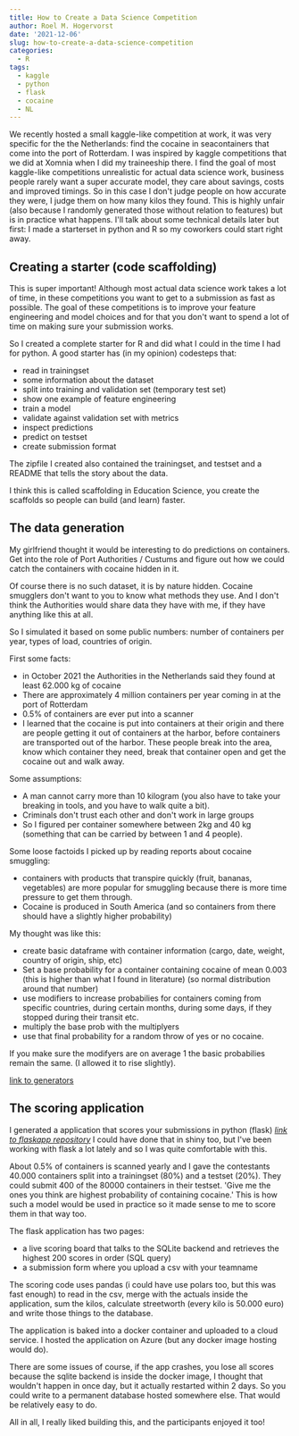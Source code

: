 ```yaml
---
title: How to Create a Data Science Competition
author: Roel M. Hogervorst
date: '2021-12-06'
slug: how-to-create-a-data-science-competition
categories:
  - R
tags:
  - kaggle
  - python
  - flask
  - cocaine
  - NL
---
```


We recently hosted a small kaggle-like competition at work,
it was very specific for the the Netherlands: find the cocaine in seacontainers
that come into the port of Rotterdam. 
I was inspired by kaggle competitions that we did at Xomnia when I did my traineeship there. 
I find the goal of most kaggle-like competitions unrealistic for actual data science work, business people rarely want a super accurate model, they care about savings, costs and improved timings.
So in this case I don't judge people on how accurate they were, I judge them on how many kilos they found. This is highly unfair (also because I randomly generated those without relation to features) but is in practice what happens.
I'll talk about some technical details 
later but first: I made a starterset in python and R so my coworkers could 
start right away. 


## Creating a starter (code scaffolding)
This is super important! Although most actual data science 
work takes a lot of time, in these competitions you want to get to a submission
as fast as possible. The goal of these competitions is to improve your 
feature engineering and model choices and for that you don't want to spend a lot
of time on making sure your submission works.

So I created a complete starter for R and did what I could in the time I had for
python. A good starter has (in my opinion) codesteps that:

* read in trainingset
* some information about the dataset
* split into training and validation set (temporary test set)
* show one example of feature engineering
* train a model
* validate against validation set with metrics
* inspect predictions
* predict on testset
* create submission format

The zipfile I created also contained the trainingset, and testset
and a README that tells the story about the data.

I think this is called scaffolding in Education Science, you create the scaffolds
so people can build (and learn) faster.


## The data generation

My girlfriend thought it would be interesting to do predictions on containers.
Get into the role of Port Authorities / Custums and figure out how we could catch
the containers with cocaine hidden in it.

Of course there is no such dataset, it is by nature hidden. Cocaine smugglers
don't want to you to know what methods they use. And I don't think the Authorities would share data they have with me, if they have anything like this at all.

So I simulated it based on some public numbers: number of containers per year, types of load, countries of origin. 

First some facts:

* in October 2021 the Authorities in the Netherlands said they found at least 62.000 kg of cocaine
* There are approximately 4 million containers per year coming in at the port of Rotterdam
* 0.5% of containers are ever put into a scanner
* I learned that the cocaine is put into containers at their origin and there are people getting it out of containers at the harbor, before containers are transported out of the harbor. These people break into the area, know which container they need, break that container open and get the cocaine out and walk away.

Some assumptions:
* A man cannot carry more than 10 kilogram (you also have to take your breaking in tools, and you have to walk quite a bit).
* Criminals don't trust each other and don't work in large groups
* So I figured per container somewhere between 2kg and 40 kg (something that can be carried by between 1  and 4 people).

Some loose factoids I picked up by reading reports about cocaine smuggling:
* containers with products that transpire quickly (fruit, bananas, vegetables) are more popular for smuggling because there is more time pressure to get them through.
* Cocaine is produced in South America (and so containers from there should have a slightly higher probability)


My thought was like this:
* create basic dataframe with container information (cargo, date, weight, country of origin, ship, etc)
* Set a base probability for a container containing cocaine of mean 0.003 (this is higher than what I found in literature) (so normal distribution around that number)
* use modifiers to increase probabilies for containers coming from specific countries, during certain months, during some days, if they stopped during their
transit etc.
* multiply the base prob with the multiplyers 
* use that final probability for a random throw of yes or no cocaine.

If you make sure the modifyers are on average 1 the basic probabilies remain the same. (I allowed it to rise slightly).

[link to generators](https://github.com/RMHogervorst/cokehaven_generators)


## The scoring application

I generated a application that scores your submissions in python (flask)
[_link to flaskapp repository_](https://github.com/RMHogervorst/cokehaven_flaskapp)
I could have done that in shiny too, but I've been working with flask a lot lately and so I was quite comfortable with this.

About 0.5% of containers is scanned yearly and I gave the contestants 40.000 containers split into a trainingset (80%) and a testset (20%).
They could submit 400 of the 80000 containers in their testset. 'Give me the ones you think are highest probability of containing cocaine.'
This is how such a model would be used in practice so it made sense to me to score them in that way too.


The flask application has two pages: 
* a live scoring board that talks to the SQLite backend and retrieves the highest  200 scores in order (SQL query)
* a submission form where you upload a csv with your teamname

The scoring code uses pandas (i could have use polars too, but this was fast enough) to read in the csv, merge with the actuals inside the application, sum the kilos, calculate streetworth (every kilo is 50.000 euro) and write those things to the database. 

The application is baked into a docker container and uploaded to a cloud service.
I hosted the application on Azure (but any docker image hosting would do).

There are some issues of course, if the app crashes, you lose all scores because
the sqlite backend is inside the docker image, I thought that wouldn't happen in once day, but it actually restarted within 2 days. So you could write to a permanent database hosted somewhere else. That would be relatively easy to do.

All in all, I really liked building this, and the participants enjoyed it too!
